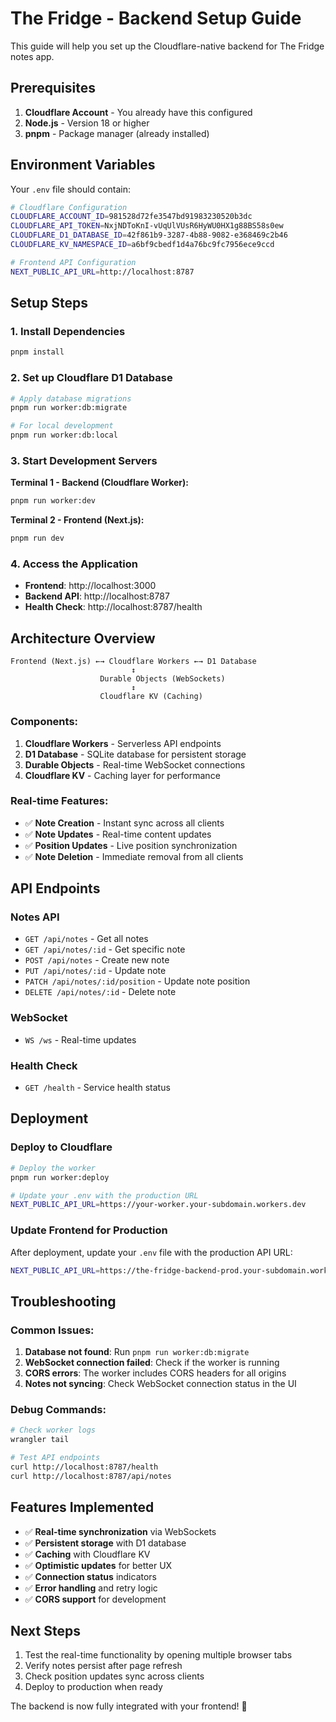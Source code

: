 # The Fridge - Backend Setup Guide

This guide will help you set up the Cloudflare-native backend for The Fridge notes app.

## Prerequisites

1. **Cloudflare Account** - You already have this configured
2. **Node.js** - Version 18 or higher
3. **pnpm** - Package manager (already installed)

## Environment Variables

Your `.env` file should contain:

```bash
# Cloudflare Configuration
CLOUDFLARE_ACCOUNT_ID=981528d72fe3547bd91983230520b3dc
CLOUDFLARE_API_TOKEN=NxjNDToKnI-vUqUlVUsR6HyWU0HX1g88BS58s0ew
CLOUDFLARE_D1_DATABASE_ID=42f861b9-3287-4b88-9082-e368469c2b46
CLOUDFLARE_KV_NAMESPACE_ID=a6bf9cbedf1d4a76bc9fc7956ece9ccd

# Frontend API Configuration
NEXT_PUBLIC_API_URL=http://localhost:8787
```

## Setup Steps

### 1. Install Dependencies

```bash
pnpm install
```

### 2. Set up Cloudflare D1 Database

```bash
# Apply database migrations
pnpm run worker:db:migrate

# For local development
pnpm run worker:db:local
```

### 3. Start Development Servers

**Terminal 1 - Backend (Cloudflare Worker):**

```bash
pnpm run worker:dev
```

**Terminal 2 - Frontend (Next.js):**

```bash
pnpm run dev
```

### 4. Access the Application

- **Frontend**: http://localhost:3000
- **Backend API**: http://localhost:8787
- **Health Check**: http://localhost:8787/health

## Architecture Overview

```
Frontend (Next.js) ←→ Cloudflare Workers ←→ D1 Database
                           ↕
                    Durable Objects (WebSockets)
                           ↕
                    Cloudflare KV (Caching)
```

### Components:

1. **Cloudflare Workers** - Serverless API endpoints
2. **D1 Database** - SQLite database for persistent storage
3. **Durable Objects** - Real-time WebSocket connections
4. **Cloudflare KV** - Caching layer for performance

### Real-time Features:

- ✅ **Note Creation** - Instant sync across all clients
- ✅ **Note Updates** - Real-time content updates
- ✅ **Position Updates** - Live position synchronization
- ✅ **Note Deletion** - Immediate removal from all clients

## API Endpoints

### Notes API

- `GET /api/notes` - Get all notes
- `GET /api/notes/:id` - Get specific note
- `POST /api/notes` - Create new note
- `PUT /api/notes/:id` - Update note
- `PATCH /api/notes/:id/position` - Update note position
- `DELETE /api/notes/:id` - Delete note

### WebSocket

- `WS /ws` - Real-time updates

### Health Check

- `GET /health` - Service health status

## Deployment

### Deploy to Cloudflare

```bash
# Deploy the worker
pnpm run worker:deploy

# Update your .env with the production URL
NEXT_PUBLIC_API_URL=https://your-worker.your-subdomain.workers.dev
```

### Update Frontend for Production

After deployment, update your `.env` file with the production API URL:

```bash
NEXT_PUBLIC_API_URL=https://the-fridge-backend-prod.your-subdomain.workers.dev
```

## Troubleshooting

### Common Issues:

1. **Database not found**: Run `pnpm run worker:db:migrate`
2. **WebSocket connection failed**: Check if the worker is running
3. **CORS errors**: The worker includes CORS headers for all origins
4. **Notes not syncing**: Check WebSocket connection status in the UI

### Debug Commands:

```bash
# Check worker logs
wrangler tail

# Test API endpoints
curl http://localhost:8787/health
curl http://localhost:8787/api/notes
```

## Features Implemented

- ✅ **Real-time synchronization** via WebSockets
- ✅ **Persistent storage** with D1 database
- ✅ **Caching** with Cloudflare KV
- ✅ **Optimistic updates** for better UX
- ✅ **Connection status** indicators
- ✅ **Error handling** and retry logic
- ✅ **CORS support** for development

## Next Steps

1. Test the real-time functionality by opening multiple browser tabs
2. Verify notes persist after page refresh
3. Check position updates sync across clients
4. Deploy to production when ready

The backend is now fully integrated with your frontend! 🎉
